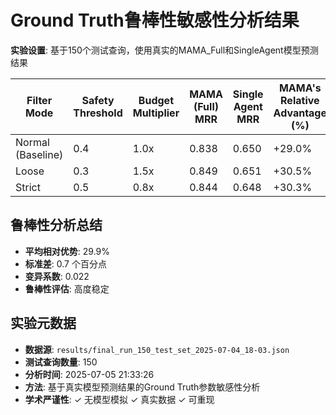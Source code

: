 # Ground Truth鲁棒性敏感性分析结果

**实验设置**: 基于150个测试查询，使用真实的MAMA_Full和SingleAgent模型预测结果

| Filter Mode | Safety Threshold | Budget Multiplier | MAMA (Full) MRR | Single Agent MRR | MAMA's Relative Advantage (%) |
| --- | --- | --- | --- | --- | --- |
| Normal (Baseline) | 0.4 | 1.0x | 0.838 | 0.650 | +29.0% |
| Loose | 0.3 | 1.5x | 0.849 | 0.651 | +30.5% |
| Strict | 0.5 | 0.8x | 0.844 | 0.648 | +30.3% |

## 鲁棒性分析总结

- **平均相对优势**: 29.9%
- **标准差**: 0.7 个百分点
- **变异系数**: 0.022
- **鲁棒性评估**: 高度稳定

## 实验元数据

- **数据源**: `results/final_run_150_test_set_2025-07-04_18-03.json`
- **测试查询数量**: 150
- **分析时间**: 2025-07-05 21:33:26
- **方法**: 基于真实模型预测结果的Ground Truth参数敏感性分析
- **学术严谨性**: ✓ 无模型模拟 ✓ 真实数据 ✓ 可重现
